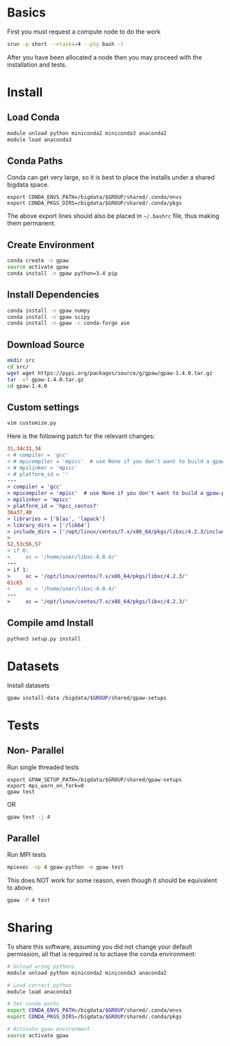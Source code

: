 # Basics
First you must request a compute node to do the work
```bash
srun -p short --ntasks=4 --pty bash -l
```
After you have been allocated a node then you may proceed with the installation and tests.

# Install

## Load Conda
```bash
module unload python miniconda2 miniconda3 anaconda2
module load anaconda3
```
## Conda Paths
Conda can get very large, so it is best to place the installs under a shared bigdata space.
```
export CONDA_ENVS_PATH=/bigdata/$GROUP/shared/.conda/envs
export CONDA_PKGS_DIRS=/bigdata/$GROUP/shared/.conda/pkgs
```
The above export lines should also be placed in `~/.bashrc` file, thus making them permanent.

## Create Environment
```bash
conda create -n gpaw
source activate gpaw
conda install -n gpaw python=3.4 pip
```

## Install Dependencies
```bash
conda install -n gpaw numpy 
conda install -n gpaw scipy
conda install -n gpaw -c conda-forge ase
```

## Download Source
```bash
mkdir src
cd src/
wget wget https://pypi.org/packages/source/g/gpaw/gpaw-1.4.0.tar.gz
tar -xf gpaw-1.4.0.tar.gz
cd gpaw-1.4.0
```

## Custom settings
```bash
vim customize.py
```

Here is the following patch for the relevant changes:
```diff
31,34c31,34
< # compiler = 'gcc'
< # mpicompiler = 'mpicc'  # use None if you don't want to build a gpaw-python
< # mpilinker = 'mpicc'
< # platform_id = ''
---
> compiler = 'gcc'
> mpicompiler = 'mpicc'  # use None if you don't want to build a gpaw-python
> mpilinker = 'mpicc'
> platform_id = 'hpcc_centos7'
36a37,40
> libraries = ['blas', 'lapack']
> library_dirs = ['/lib64']
> include_dirs = ['/opt/linux/centos/7.x/x86_64/pkgs/libxc/4.2.3/include','/bigdata/YOUR_GROUP_NAME/shared/.conda/envs/gpaw/lib/python3.4/site-packages/numpy/core/include']
>
52,53c56,57
< if 0:
<     xc = '/home/user/libxc-4.0.4/'
---
> if 1:
>     xc = '/opt/linux/centos/7.x/x86_64/pkgs/libxc/4.2.3/'
61c65
<     xc = '/home/user/libxc-4.0.4/'
---
>     xc = '/opt/linux/centos/7.x/x86_64/pkgs/libxc/4.2.3/'
```

## Compile amd Install
```bash
python3 setup.py install
```

# Datasets
Install datasets
```bash
gpaw install-data /bigdata/$GROUP/shared/gpaw-setups
```

# Tests
## Non- Parallel
Run single threaded tests
```
export GPAW_SETUP_PATH=/bigdata/$GROUP/shared/gpaw-setups
export mpi_warn_on_fork=0
gpaw test
```
OR
```bash
gpaw test -j 4
```

## Parallel
Run MPI tests
```bash
mpiexec -np 4 gpaw-python -m gpaw test
```

This does NOT work for some reason, even though it should be equivalent to above.
```bash
gpaw -P 4 test
```

# Sharing
To share this software, assuming you did not change your default permission, all that is required is to actiave the conda environment:
```bash
# Unload wrong pythons 
module unload python miniconda2 miniconda3 anaconda2

# Load correct python
module load anaconda3

# Set conda paths
export CONDA_ENVS_PATH=/bigdata/$GROUP/shared/.conda/envs
export CONDA_PKGS_DIRS=/bigdata/$GROUP/shared/.conda/pkgs

# Activate gpaw environment
source activate gpaw
```
